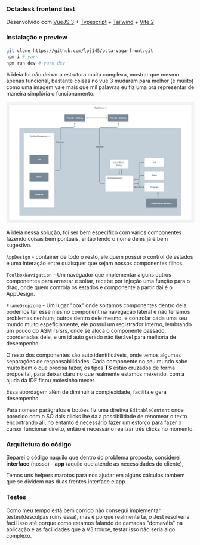 ### Octadesk frontend test

Desenvolvido com [VueJS 3](https://v3.vuejs.org/) + [Typescript](https://www.typescriptlang.org/) + [Tailwind](https://tailwindcss.com/) + [Vite 2](https://vitejs.dev/)

### Instalação e preview
````bash
git clone https://github.com/lpj145/octa-vaga-front.git
npm i # yarn
npm run dev # yarn dev
````

A ideia foi não deixar a estrutura muita complexa, mostrar que mesmo apenas funcional, bastante coisas no vue 3 mudaram
para melhor (e muiito) como uma imagem vale mais que mil palavras eu fiz uma pra representar de maneira simplória o funcionamento.

![Poc](./poc.png)

A ideia nessa solução, foi ser bem especifico com vários componentes fazendo coisas bem pontuais, então lendo o nome deles
já é bem sugestivo.

``AppDesign`` - container de todo o resto, ele quem possuí o control de estados e uma interação entre quaisquer
que sejam nossos componentes filhos.

``ToolboxNavigation`` - Um navegador que implementar alguns outros componentes para arrastar e soltar, recebe por injeção
uma função para o drag, onde quem controla os estados e componente a partir dai é o AppDesign.

``FrameDropzone`` - Um lugar "box" onde soltamos componentes dentro dela, podemos ter esse mesmo component na navegação
lateral e não teríamos problemas nenhum, outros dentro dele mesmo, e controlar cada uma seu mundo muito espeficiamente,
ele possui um registrador interno, lembrando um pouco do ASM rsrsrs, onde se aloca o componente passado, coordenadas dele,
e um id auto gerado não iterável para melhoria de desempenho.

O resto dos componentes são auto identificáveis, onde temos algumas separações de responsabilidades. Cada componente
no seu mundo sabe muito bem o que precisa fazer, os tipos **TS** estão cruzados de forma proposital, para deixar claro
no que realmente estamos mexendo, com a ajuda da IDE ficou molesinha mexer.

Essa abordagem além de diminuir a complexidade, facilita e gera desempenho.

Para nomear parágrafos e botões fiz uma diretiva ``EditableContent`` onde parecido com o SO dois clicks lhe da a possibilidade
de renomear o texto encontrando ali, no entanto é necessário fazer um esforço para fazer o cursor funcionar direito, então é necessário
realizar três clicks no momento.

### Arquitetura do código
Separei o código naquilo que dentro do problema proposto, considerei **interface** (nosso) - **app** (aquilo que atende as necessidades do cliente),

Temos uns helpers marotos para nos ajudar em alguns cálculos também que se dividem nas duas frentes interface e app.

### Testes
Como meu tempo está bem corrido não consegui implementar testes(desculpas ruins essa), mas é porque realmente ta, o Jest resolveria fácil isso
até porque como estamos falando de camadas "domavéis" na aplicação e as facilidades que a V3 trouxe, testar isso não seria algo complexo.
